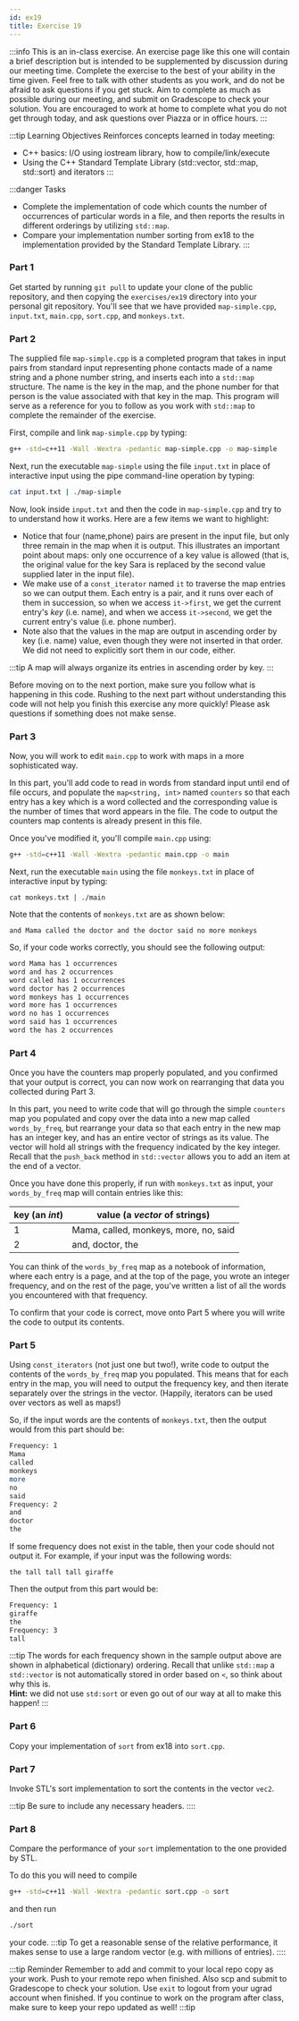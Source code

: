 ```yaml
---
id: ex19
title: Exercise 19
---
```


:::info
This is an in-class exercise. An exercise page like this one will contain a brief description but is intended to be supplemented by discussion during our meeting time. Complete the exercise to the best of your ability in the time given. Feel free to talk with other students as you work, and do not be afraid to ask questions if you get stuck. Aim to complete as much as possible during our meeting, and submit on Gradescope to check your solution. You are encouraged to work at home to complete what you do not get through today, and ask questions over Piazza or in office hours.
:::


:::tip Learning Objectives
Reinforces concepts learned in today meeting:
* C++ basics: I/O using iostream library, how to compile/link/execute
* Using the C++ Standard Template Library (std::vector, std::map, std::sort) and iterators
:::

:::danger Tasks
- Complete the implementation of code which counts the number of occurrences of particular words in a file, and then reports the results in different orderings by utilizing `std::map`.
- Compare your implementation number sorting from ex18 to the implementation provided by the Standard Template Library.
:::

### Part 1
Get started by running `git pull` to update your clone of the public repository, and then copying the `exercises/ex19` directory into your personal git repository. You'll see that we have provided `map-simple.cpp`, `input.txt`, `main.cpp`, `sort.cpp`, and `monkeys.txt`.


### Part 2
The supplied file `map-simple.cpp` is a completed program that takes in input pairs from standard input representing phone contacts made of a name string and a phone number string, and inserts each into a `std::map` structure.  The name is the key in the map, and the phone number for that person is the value associated with that key in the map.  This program will serve as a reference for you to follow as you work with `std::map` to complete the remainder of the exercise.

First, compile and link `map-simple.cpp` by typing:

```bash
g++ -std=c++11 -Wall -Wextra -pedantic map-simple.cpp -o map-simple
```

Next, run the executable `map-simple` using the file `input.txt` in place of interactive input using the pipe command-line operation by typing:

```bash
cat input.txt | ./map-simple
```

Now, look inside `input.txt` and then the code in `map-simple.cpp` and try to to understand how it works.  Here are a few items we want to highlight:

* Notice that four (name,phone) pairs are present in the input file, but only three remain in the map when it is output.  This illustrates an important point about maps: only one occurrence of a key value is allowed (that is, the original value for the key Sara is replaced by the second value supplied later in the input file).  
* We make use of a `const_iterator` named `it` to traverse the map entries so we can output them.  Each entry is a pair, and it runs over each of them in succession, so when we access `it->first`, we get the current entry's *key* (i.e. name), and when we access `it->second`, we get the current entry's value (i.e. phone number).
* Note also that the values in the map are output in ascending order by key (i.e. name) value, even though they were not inserted in that order.  We did not need to explicitly sort them in our code, either.  

:::tip
A map will always organize its entries in ascending order by key.
:::

Before moving on to the next portion, make sure you follow what is happening in this code. Rushing to the next part without understanding this code will not help you finish this exercise any more quickly! Please ask questions if something does not make sense.  

### Part 3
Now, you will work to edit `main.cpp` to work with maps in a more sophisticated way. 

In this part, you'll add code to read in words from standard input until end of file occurs, and populate the `map<string, int>` named `counters` so that each entry has a key which is a word collected and the corresponding value is the number of times that word appears in the file. The code to output the counters map contents is already present in this file.   

Once you've modified it, you'll compile `main.cpp` using:

```bash
g++ -std=c++11 -Wall -Wextra -pedantic main.cpp -o main
```

Next, run the executable `main` using the file `monkeys.txt` in place of interactive input by typing:

```
cat monkeys.txt | ./main
```

Note that the contents of `monkeys.txt` are as shown below:

`and Mama called the doctor and the doctor said no more monkeys`

So, if your code works correctly, you should see the following output:

```bash
word Mama has 1 occurrences 
word and has 2 occurrences 
word called has 1 occurrences 
word doctor has 2 occurrences 
word monkeys has 1 occurrences 
word more has 1 occurrences 
word no has 1 occurrences 
word said has 1 occurrences 
word the has 2 occurrences
```

### Part 4
Once you have the counters map properly populated, and you confirmed that your output is correct, you can now work on rearranging that data you collected during Part 3.

In this part, you need to write code that will go through the simple `counters` map you populated and copy over the data into a new map called `words_by_freq`, but rearrange your data so that each entry in the new map has an integer key, and has an entire vector of strings as its value. The vector will hold all strings with the frequency indicated by the key integer. Recall that the `push_back` method in `std::vector` allows you to add an item at the end of a vector.

Once you have done this properly, if run with `monkeys.txt` as input, your `words_by_freq` map will contain entries like this:

key (an _int_) | value (a _vector_ of strings)
-----------------------------------------|------------------------------------------------------------
1 | Mama, called, monkeys, more, no, said
2 | and, doctor, the

You can think of the `words_by_freq` map as a notebook of information, where each entry is a page, and at the top of the page, you wrote an integer frequency, and on the rest of the page, you've written a list of all the words you encountered with that frequency.

To confirm that your code is correct, move onto Part 5 where you will write the code to output its contents.

### Part 5
Using `const_iterators` (not just one but two!), write code to output the contents of the `words_by_freq` map you populated.  This means that for each entry in the map, you will need to output the frequency key, and then iterate separately over the strings in the vector. (Happily, iterators can be used over vectors as well as maps!)

So, if the input words are the contents of `monkeys.txt`, then the output would from this part should be:

```bash
Frequency: 1
Mama
called
monkeys 
more 
no 
said                                                                    
Frequency: 2 
and 
doctor 
the  
```

If some frequency does not exist in the table, then your code should not output it.  For example, if your input was the following words:

`the tall tall tall giraffe`

Then the output from this part would be:

```bash
Frequency: 1
giraffe
the
Frequency: 3
tall
```

:::tip
The words for each frequency shown in the sample output above are shown in alphabetical (dictionary) ordering.  Recall that unlike `std::map` a `std::vector` is not automatically stored in order based on `<`, so think about why this is.  
**Hint:** we did not use `std:sort` or even go out of our way at all to make this happen!
:::

### Part 6
Copy your implementation of `sort` from ex18 into `sort.cpp`.

### Part 7
Invoke STL's sort implementation to sort the contents in the vector `vec2`.

:::tip
Be sure to include any necessary headers.
::::

### Part 8
Compare the performance of your `sort` implementation to the one provided by STL.

To do this you will need to compile
```bash
g++ -std=c++11 -Wall -Wextra -pedantic sort.cpp -o sort
```
and then run
```bash
./sort
```
your code.
:::tip
To get a reasonable sense of the relative performance, it makes sense to use a large random vector (e.g. with millions of entries).
::::

:::tip Reminder
Remember to add and commit to your local repo copy as your work. Push to your remote repo when finished. Also scp and submit to Gradescope to check your solution. Use `exit` to logout from your ugrad account when finished. If you continue to work on the program after class, make sure to keep your repo updated as well! 
:::tip
